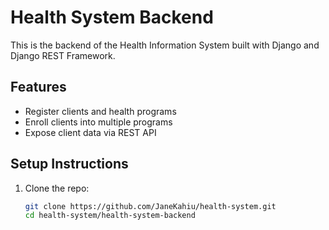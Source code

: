 # Health System Backend

This is the backend of the Health Information System built with Django and Django REST Framework.

##  Features

- Register clients and health programs
- Enroll clients into multiple programs
- Expose client data via REST API

## Setup Instructions

1. Clone the repo:
   ```bash
   git clone https://github.com/JaneKahiu/health-system.git
   cd health-system/health-system-backend

